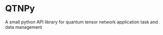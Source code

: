 # QTNPy

A small python API library for quantum tensor network application task and data management

